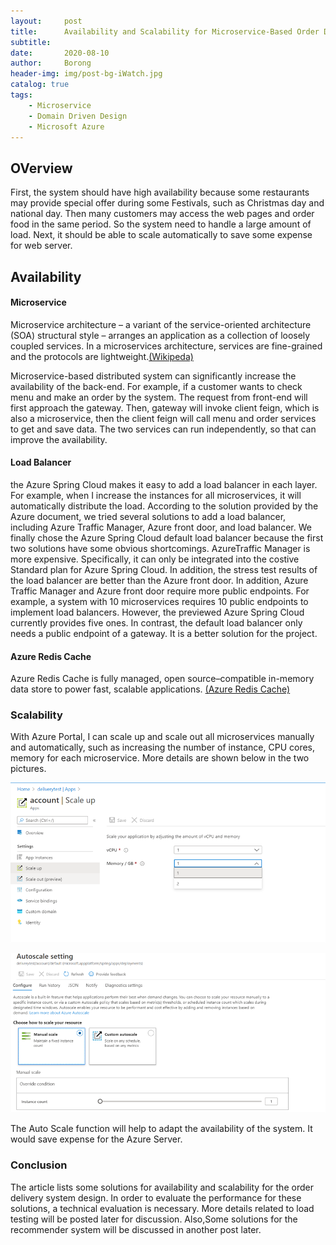 ```yaml
---
layout:     post
title:      Availability and Scalability for Microservice-Based Order Delivery System
subtitle:   
date:       2020-08-10
author:     Borong
header-img: img/post-bg-iWatch.jpg
catalog: true
tags:
    - Microservice
    - Domain Driven Design
    - Microsoft Azure
---
```


## OVerview

First, the system should have high availability because some restaurants may provide special offer during some Festivals, such as Christmas day and national day. Then many customers may access the web pages and order food in the same period. So the system need to handle a large amount of load. Next, it should be able to scale automatically to save some expense for web server.

## Availability

#### Microservice

Microservice architecture – a variant of the service-oriented architecture (SOA) structural style – arranges an application as a collection of loosely coupled services. In a microservices architecture, services are fine-grained and the protocols are lightweight.[(Wikipeda)](https://en.wikipedia.org/wiki/Microservices)

Microservice-based distributed system can significantly increase the availability of the back-end. For example, if a customer wants to check menu and make an order by the system. The request from front-end will first approach the gateway. Then, gateway will invoke client feign, which is also a microservice, then the client feign will call menu and order services to get and save data. The two services can run independently, so that can improve the availability.

#### Load Balancer

the Azure Spring Cloud makes it easy to add a load balancer in each layer. For example, when I
increase the instances for all microservices, it will automatically distribute the load. According to the solution provided by the Azure document, we tried several solutions to add a load balancer, including Azure Traffic Manager, Azure front door, and load balancer. We finally chose the Azure Spring Cloud default load balancer because the first two solutions have some obvious shortcomings. AzureTraffic Manager is more expensive. Specifically, it can only be integrated into the costive Standard plan for Azure Spring Cloud. In addition, the stress test results of the load balancer are better than the Azure front door. In addition, Azure Traffic Manager and Azure front door require more public endpoints. For example, a system with 10 microservices requires 10 public endpoints to implement load balancers. However, the previewed Azure Spring Cloud currently provides five ones. In contrast, the default load balancer only needs a public endpoint of a gateway. It is a better solution for the project.

#### Azure Redis Cache

Azure Redis Cache is fully managed, open source–compatible in-memory data store to power fast, scalable applications. [(Azure Redis Cache)](https://azure.microsoft.com/en-us/services/cache/)

### Scalability

With Azure Portal, I can scale up and scale out all microservices manually and automatically, such as increasing the number of instance, CPU cores, memory for each microservice. More details are shown below in the two pictures.

![alt text](https://raw.githubusercontent.com/grass-mudhorse/grass-mudhorse.github.io/master/img/scalable1.png)


![alt text](https://raw.githubusercontent.com/grass-mudhorse/grass-mudhorse.github.io/master/img/scalable2.png)

The Auto Scale function will help to adapt the availability of the system. It would save expense for the Azure Server.

### Conclusion

The article lists some solutions for availability and scalability for the order delivery system design. In order to evaluate the performance for these solutions, a technical evaluation is necessary. More details related to load testing will be posted later for discussion. Also,Some solutions for the recommender system will be discussed in another post later.



